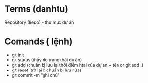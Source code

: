# Terms (danhtu)

Repository (Repo) - thư mục dự án 

# Comands ( lệnh)

- git init 
- git status  (thấy đc trạng thái dự án)
- git add (chuẩn bị lưu lại thời điểm htai của dự án + tên or git add .)
- git reset (trở lại k chuẩn bị lưu nữa)
- git commit -m "ghi chú"